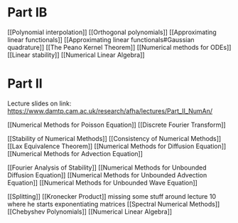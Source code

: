 # Part IB
[[Polynomial interpolation]]
[[Orthogonal polynomials]]
[[Approximating linear functionals]]
[[Approximating linear functionals#Gaussian quadrature]]
[[The Peano Kernel Theorem]]
[[Numerical methods for ODEs]]
[[Linear stability]]
[[Numerical Linear Algebra]]

# Part II
Lecture slides on link:
https://www.damtp.cam.ac.uk/research/afha/lectures/Part_II_NumAn/


[[Numerical Methods for Poisson Equation]]
[[Discrete Fourier Transform]]

[[Stability of Numerical Methods]]
[[Consistency of Numerical Methods]]
[[Lax Equivalence Theorem]]
[[Numerical Methods for Diffusion Equation]]
[[Numerical Methods for Advection Equation]]

[[Fourier Analysis of Stability]]
[[Numerical Methods for Unbounded Diffusion Equation]]
[[Numerical Methods for Unbounded Advection Equation]]
[[Numerical Methods for Unbounded Wave Equation]]

[[Splitting]]
[[Kronecker Product]]
missing some stuff around lecture 10 where he starts exponentiating matrices
[[Spectral Numerical Methods]]
[[Chebyshev Polynomials]]
[[Numerical Linear Algebra]]